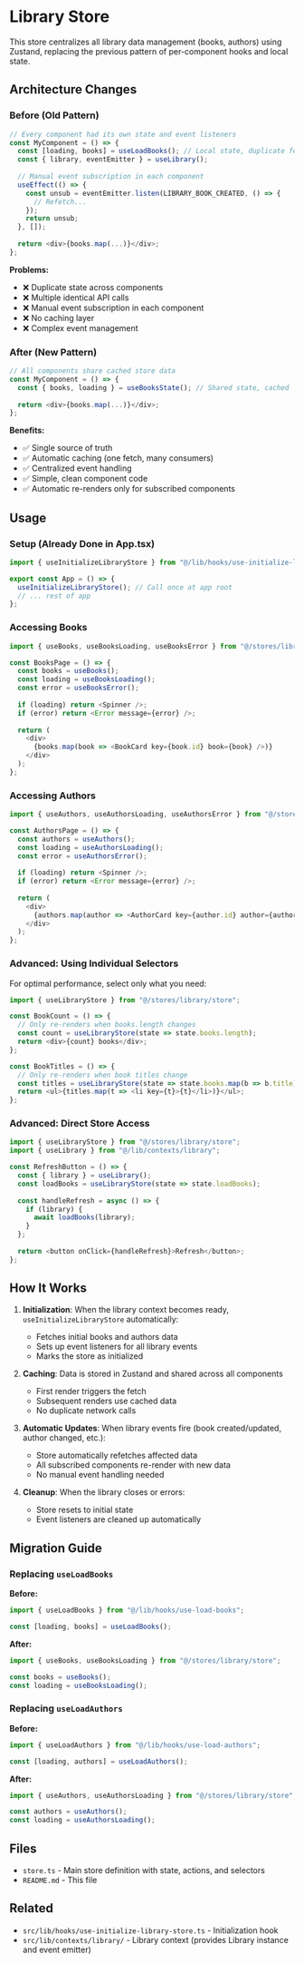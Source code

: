 # Library Store

This store centralizes all library data management (books, authors) using Zustand, replacing the previous pattern of per-component hooks and local state.

## Architecture Changes

### Before (Old Pattern)
```typescript
// Every component had its own state and event listeners
const MyComponent = () => {
  const [loading, books] = useLoadBooks(); // Local state, duplicate fetching
  const { library, eventEmitter } = useLibrary();
  
  // Manual event subscription in each component
  useEffect(() => {
    const unsub = eventEmitter.listen(LIBRARY_BOOK_CREATED, () => {
      // Refetch...
    });
    return unsub;
  }, []);
  
  return <div>{books.map(...)}</div>;
};
```

**Problems:**
- ❌ Duplicate state across components
- ❌ Multiple identical API calls
- ❌ Manual event subscription in each component
- ❌ No caching layer
- ❌ Complex event management

### After (New Pattern)
```typescript
// All components share cached store data
const MyComponent = () => {
  const { books, loading } = useBooksState(); // Shared state, cached
  
  return <div>{books.map(...)}</div>;
};
```

**Benefits:**
- ✅ Single source of truth
- ✅ Automatic caching (one fetch, many consumers)
- ✅ Centralized event handling
- ✅ Simple, clean component code
- ✅ Automatic re-renders only for subscribed components

## Usage

### Setup (Already Done in App.tsx)

```typescript
import { useInitializeLibraryStore } from "@/lib/hooks/use-initialize-library-store";

export const App = () => {
  useInitializeLibraryStore(); // Call once at app root
  // ... rest of app
};
```

### Accessing Books

```typescript
import { useBooks, useBooksLoading, useBooksError } from "@/stores/library/store";

const BooksPage = () => {
  const books = useBooks();
  const loading = useBooksLoading();
  const error = useBooksError();
  
  if (loading) return <Spinner />;
  if (error) return <Error message={error} />;
  
  return (
    <div>
      {books.map(book => <BookCard key={book.id} book={book} />)}
    </div>
  );
};
```

### Accessing Authors

```typescript
import { useAuthors, useAuthorsLoading, useAuthorsError } from "@/stores/library/store";

const AuthorsPage = () => {
  const authors = useAuthors();
  const loading = useAuthorsLoading();
  const error = useAuthorsError();
  
  if (loading) return <Spinner />;
  if (error) return <Error message={error} />;
  
  return (
    <div>
      {authors.map(author => <AuthorCard key={author.id} author={author} />)}
    </div>
  );
};
```

### Advanced: Using Individual Selectors

For optimal performance, select only what you need:

```typescript
import { useLibraryStore } from "@/stores/library/store";

const BookCount = () => {
  // Only re-renders when books.length changes
  const count = useLibraryStore(state => state.books.length);
  return <div>{count} books</div>;
};

const BookTitles = () => {
  // Only re-renders when book titles change
  const titles = useLibraryStore(state => state.books.map(b => b.title));
  return <ul>{titles.map(t => <li key={t}>{t}</li>)}</ul>;
};
```

### Advanced: Direct Store Access

```typescript
import { useLibraryStore } from "@/stores/library/store";
import { useLibrary } from "@/lib/contexts/library";

const RefreshButton = () => {
  const { library } = useLibrary();
  const loadBooks = useLibraryStore(state => state.loadBooks);
  
  const handleRefresh = async () => {
    if (library) {
      await loadBooks(library);
    }
  };
  
  return <button onClick={handleRefresh}>Refresh</button>;
};
```

## How It Works

1. **Initialization**: When the library context becomes ready, `useInitializeLibraryStore` automatically:
   - Fetches initial books and authors data
   - Sets up event listeners for all library events
   - Marks the store as initialized

2. **Caching**: Data is stored in Zustand and shared across all components
   - First render triggers the fetch
   - Subsequent renders use cached data
   - No duplicate network calls

3. **Automatic Updates**: When library events fire (book created/updated, author changed, etc.):
   - Store automatically refetches affected data
   - All subscribed components re-render with new data
   - No manual event handling needed

4. **Cleanup**: When the library closes or errors:
   - Store resets to initial state
   - Event listeners are cleaned up automatically

## Migration Guide

### Replacing `useLoadBooks`

**Before:**
```typescript
import { useLoadBooks } from "@/lib/hooks/use-load-books";

const [loading, books] = useLoadBooks();
```

**After:**
```typescript
import { useBooks, useBooksLoading } from "@/stores/library/store";

const books = useBooks();
const loading = useBooksLoading();
```

### Replacing `useLoadAuthors`

**Before:**
```typescript
import { useLoadAuthors } from "@/lib/hooks/use-load-authors";

const [loading, authors] = useLoadAuthors();
```

**After:**
```typescript
import { useAuthors, useAuthorsLoading } from "@/stores/library/store";

const authors = useAuthors();
const loading = useAuthorsLoading();
```

## Files

- `store.ts` - Main store definition with state, actions, and selectors
- `README.md` - This file

## Related

- `src/lib/hooks/use-initialize-library-store.ts` - Initialization hook
- `src/lib/contexts/library/` - Library context (provides Library instance and event emitter)